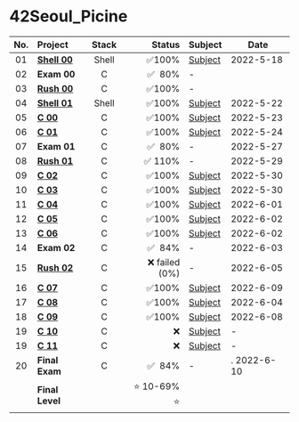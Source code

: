 # 42Seoul_Picine	
|No.	|Project							|Stack    |Status   |Subject  |Date
|:-:  |:--								  |:-:		  |--:      |-    | -
|01	  |[**Shell 00**](./shell00)	|Shell		|✅100%|[Subject](./shell00/resource/shell00.pdf)| 2022-5-18 |
|02	  |**Exam 00**          |C		    |✅&nbsp;&nbsp;80%     |-| |2022-5-20 |
|03	  |[**Rush 00**](./rush00)	|C		|✅100%    |-    |  |2022-5-22 |
|04	  |[**Shell 01**](./shell01)	|Shell		|✅100%|[Subject](./shell01/resource/shell01.pdf)| 2022-5-22 |
|05	  |[**C 00**](./c00)	  |C		    |✅100%    |[Subject](./c00/resource/c00.pdf)| 2022-5-23 |
|06	  |[**C 01**](./c01)	  |C		    |✅100%    |[Subject](./c01/resource/c01.pdf)| 2022-5-24 |
|07	  |**Exam 01**          |C		    |✅&nbsp;&nbsp;80%     |-| 2022-5-27 |
|08	  |[**Rush 01**](./rush01)	|C		|✅&nbsp;110%    |- | 2022-5-29 |
|09	  |[**C 02**](./c01)	  |C		    |✅100%    |[Subject](./c02/resource/c02.pdf)| 2022-5-30 |
|10	  |[**C 03**](./c03)	  |C		    |✅100%    |[Subject](./c03/resource/c03.pdf)| 2022-5-30 |
|11	  |[**C 04**](./c04)	  |C		    |✅100%    |[Subject](./c04/resource/c04.pdf)| 2022-6-01 |
|12	  |[**C 05**](./c05)	  |C		    |✅100%    |[Subject](./c05/resource/c05.pdf)| 2022-6-02 |
|13	  |[**C 06**](./c06)	  |C		    |✅100%    |[Subject](./c06/resource/c06.pdf)| 2022-6-02 |
|14   |**Exam 02**          |C		    |✅&nbsp;&nbsp;84%      |-| 2022-6-03 |
|15	  |[**Rush 02**](./rush02)	|C		|❌ failed (0%)|- | 2022-6-05 |
|16	  |[**C 07**](./c07)	  |C		    |✅100%    |[Subject](./c07/resource/c07.pdf)| 2022-6-09 |
|17	  |[**C 08**](./c08)	  |C		    |✅100%    |[Subject](./c08/resource/c08.pdf)| 2022-6-04 |
|18	  |[**C 09**](./c09)	  |C		    |✅100%    |[Subject](./c09/resource/c09.pdf)| 2022-6-08 |
|19	  |[**C 10**](./c10)	  |C		    |❌        |[Subject](./c10/resource/c10.pdf)| - |
|19	  |[**C 11**](./c11)	  |C		    |❌        |[Subject](./c11/resource/c11.pdf)| - |
|20	  |**Final Exam**       |C		    |✅&nbsp;&nbsp;84%     |- |. 2022-6-10 |     
|	  |**Final Level**        |		      |⭐️ 10-69% ⭐️   | | 
